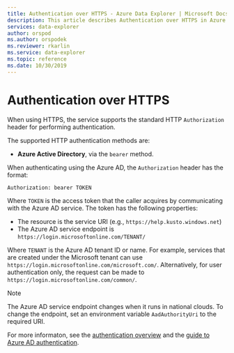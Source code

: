 ```yaml
---
title: Authentication over HTTPS - Azure Data Explorer | Microsoft Docs
description: This article describes Authentication over HTTPS in Azure Data Explorer.
services: data-explorer
author: orspod
ms.author: orspodek
ms.reviewer: rkarlin
ms.service: data-explorer
ms.topic: reference
ms.date: 10/30/2019
---
```

# Authentication over HTTPS

When using HTTPS, the service supports the standard HTTP `Authorization` header
for performing authentication.

The supported HTTP authentication methods are:

* **Azure Active Directory**, via the `bearer` method.

When authenticating using the Azure AD, the `Authorization` header has
the format:

```txt
Authorization: bearer TOKEN
```

Where `TOKEN` is the access token that the caller acquires by communicating with
the Azure AD service. The token has the following properties:

* The resource is the service URI (e.g., `https://help.kusto.windows.net`)
* The Azure AD service endpoint is
  `https://login.microsoftonline.com/TENANT/`

Where `TENANT` is the Azure AD tenant ID or name. 
For example, services that are created under the Microsoft tenant can use
`https://login.microsoftonline.com/microsoft.com/`. 
Alternatively, for user authentication only, the request can be made to
`https://login.microsoftonline.com/common/`.

> [!NOTE]
> The Azure AD service endpoint changes when it runs in national clouds.
> To change the endpoint, set an environment variable `AadAuthorityUri` to the required URI.

For more informaton, see the [authentication overview](../../management/access-control/index.md)
and the [guide to Azure AD authentication](../../management/access-control/how-to-authenticate-with-aad.md).

